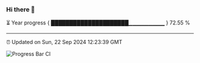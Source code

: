 ### Hi there 👋

⏳ Year progress { █████████████████████▁▁▁▁▁▁▁▁▁ } 72.55 %

---

⏰ Updated on Sun, 22 Sep 2024 12:23:39 GMT

![Progress Bar CI](https://github.com/liununu/liununu/workflows/Progress%20Bar%20CI/badge.svg)
